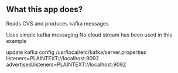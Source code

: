 ## What this app does?
Reads CVS and produces kafka messages

Uses simple kafka messaging
No cloud stream has been used in this example


update kafka config /usr/local/etc/kafka/server.properties
listeners=PLAINTEXT://localhost:9092
advertised.listeners=PLAINTEXT://localhost:9092
